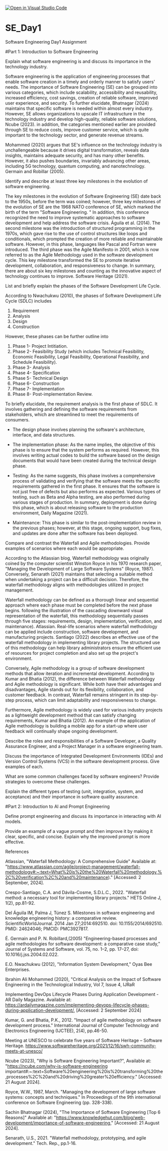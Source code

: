 [![Open in Visual Studio Code](https://classroom.github.com/assets/open-in-vscode-2e0aaae1b6195c2367325f4f02e2d04e9abb55f0b24a779b69b11b9e10269abc.svg)](https://classroom.github.com/online_ide?assignment_repo_id=15564902&assignment_repo_type=AssignmentRepo)
# SE_Day1
Software Engineering Day1 Assignment

#Part 1: Introduction to Software Engineering

Explain what software engineering is and discuss its importance in the technology industry.

Software engineering is the application of engineering processes that enable software creation in a timely and orderly manner to satisfy users' needs. The importance of Software Engineering (SE) can be grouped into various categories, which include scalability, accessibility and reusability, increased efficiency, cost savings, creation of reliable software, improved user experience, and security. To further elucidate, Bhatnagar (2024) maintains that specific software is needed within almost every industry. However, SE allows organizations to upscale IT infrastructure in the technology industry and develop high-quality, reliable software solutions, Ncube (2023). in addition, the categories mentioned earlier are provided through SE to reduce costs, improve customer service, which is quite important to the technology sector, and generate revenue streams.

Mohammed (2020) argues that SE's influence on the technology industry is unchallengeable because it drives digital transformation, reveals data insights, maintains adequate security, and has many other benefits. However, it also pushes boundaries, invariably advancing other areas, including 5G technology, quantum computing, and nanotechnology. Germain and Robillar (2005).



Identify and describe at least three key milestones in the evolution of software engineering.

The key milestones in the evolution of Software Engineering (SE) date back to the 1950s, before the term was coined; however, three key milestones of the evolution of SE are the 1968 NATO conference of SE, which marked the birth of the term "Software Engineering. " In addition, this conference recognized the need to improve systematic approaches to software development and help address the software crisis. Águila et al. (2014).
The second milestone was the introduction of structured programming in the 1970s, which gave rise to the use of control structures like loops and conditionals, which prompted the creation of more reliable and maintainable software. However, in this phase, languages like Pascal and Fortran were introduced.
The third phase was the Agile Manifesto in 2001, which is now referred to as the Agile Methodology used in the software development cycle. This key milestone transformed the SE to promote iterative development, collaboration, and responsiveness to change. In summary, there are about six key milestones and counting as the innovative aspect of technology continues to improve. Software Heritage (2021).

List and briefly explain the phases of the Software Development Life Cycle.

According to Nwachukwu (2010), the phases of Software Development Life Cycle (SDLC) includes 
1. Requirement
2. Analysis
3. Design
4. Construction

However, these phases can be further outline into 
1. Phase 1- Project Intitiation.
2. Phase 2- Feasibility Study (which includes Technical Feasibility, Economic Feasibility, Legal Feasibility, Operational Feasibility, and Schedule Feasibility).
3. Phase 3- Analysis
4. Phase 4- Specification
5. Phase 5- Technical Design
6. Phase 6- Construction
7. Phase 7- Implementation
8. Phase 8- Post-implementation Review.


To briefly elucidate, the requirement analysis is the first phase of SDLC. It involves gathering and defining the software requirements from stakeholders, which are streamlined to meet the requirements of consumers. 

* The design phase involves planning the software's architecture, interface, and data structures.
  
* The implementation phase: As the name implies, the objective of this phase is to ensure that the system performs as required. However, this involves writing actual codes to build the software based on the design documents that would have been created during the technical design phase.
  
* Testing: As the name suggests, this phase involves a comprehensive process of validating and verifying that the software meets the specific requirements gathered in the first phase. It ensures that the software is not just free of defects but also performs as expected. Various types of testing, such as Beta and Alpha testing, are also performed during various stages of production. In summary, deployment is done during this phase, which is about releasing software to the production environment, Daily Magazine (2021).
  
* Maintenance: This phase is similar to the post-implementation review in the previous phases; however, at this stage, ongoing support, bug fixes, and updates are done after the software has been deployed.

Compare and contrast the Waterfall and Agile methodologies. Provide examples of scenarios where each would be appropriate.


According to the Atlassian blog, Waterfall methodology was originally coined by the computer scientist Winston Royce in his 1970 research paper, "Managing the Development of Large Software Systems" (Royce, 1987). Conversely, Senarath (2021) maintains that selecting a suitable method when undertaking a project can be a difficult decision. Therefore, the waterfall methodology aligns with methodologies utilized in project management. 

Waterfall methodology can be defined as a thorough linear and sequential approach where each phase must be completed before the next phase begins. following the illustration of the cascading downward visual representation of the waterfall, this methodology sequentially passes through five stages: requirements, design, implementation, verification, and maintenance). Atlassian.
Real-life scenarios where waterfall methodology can be applied include construction, software development, and manufacturing projects. Santiago (2022) describes an effective use of the waterfall methodology in implementing library projects. The structured use of this methodology can help library administrators ensure the efficient use of resources for project completion and also set up the project's environment.

Conversely, Agile methodology is a group of software development methods that allow iteration and incremental development. According to Kumar and Bhatia (2012), the difference between Waterfall methodology and Agile methodology is significant. While both have their advantages and disadvantages, Agile stands out for its flexibility, collaboration, and customer feedback. In contrast, Waterfall remains stringent in its step-by-step process, which can limit adaptability and responsiveness to change.

Furthermore, Agile methodology is widely used for various industry projects as a lightweight development method that can satisfy changing requirements, Kumar and Bhatia (2012). An example of the application of Agile methodology is building a mobile app for a start-up where user feedback will continually shape ongoing development. 



Describe the roles and responsibilities of a Software Developer, a Quality Assurance Engineer, and a Project Manager in a software engineering team.



Discuss the importance of Integrated Development Environments (IDEs) and Version Control Systems (VCS) in the software development process. Give examples of each.


What are some common challenges faced by software engineers? Provide strategies to overcome these challenges.


Explain the different types of testing (unit, integration, system, and acceptance) and their importance in software quality assurance.


#Part 2: Introduction to AI and Prompt Engineering


Define prompt engineering and discuss its importance in interacting with AI models.


Provide an example of a vague prompt and then improve it by making it clear, specific, and concise. Explain why the improved prompt is more effective.



References 

Atlassian, "Waterfall Methodology: A Comprehensive Guide" Available at: "https://www.atlassian.com/agile/project-management/waterfall-methodology#:~:text=What%20is%20the%20Waterfall%20methodology,%2C%20verification%2C%20and%20maintenance)." [Accessed: 2 September, 2024].

Crespo-Santiago, C.A. and Dávila-Cosme, S.D.L.C., 2022. "Waterfall method: a necessary tool for implementing library projects." HETS Online J, 1(2), pp.81-92.

Del Águila IM, Palma J, Túnez S. Milestones in software engineering and knowledge engineering history: a comparative review. ScientificWorldJournal. 2014 Jan 27;2014:692510. doi: 10.1155/2014/692510. PMID: 24624046; PMCID: PMC3927817.

É. Germain and P. N. Robillard,(2005) "Engineering-based processes and agile methodologies for software development: a comparative case study," Journal of Systems and Software, vol. 75, no. 1–2, pp. 17–27, doi: 10.1016/j.jss.2004.02.022.

E.O. Nwachukwu (2012), "Information System Development," Oyas Bee Enterprises. 

Ibrahim Ali Mohammed (2020), "Critical Analysis on the Impact of Software Engineering in the Technological Industry, Vol 7, Issue 4, IJRaR 

Implementing DevOps Lifecycle Phases During Application Development - AR Daily Magazine. Available at: https://ardailymagazine.com/implementing-devops-lifecycle-phases-during-application-development/, [Accessed: 2 September 2024]

Kumar, G. and Bhatia, P.K., 2012. "Impact of agile methodology on software development process." International Journal of Computer Technology and Electronics Engineering (IJCTEE), 2(4), pp.46-50.

Meeting at UNESCO to celebrate five years of Software Heritage – Software Heritage. https://www.softwareheritage.org/2021/12/16/swh-community-meets-at-unesco/

Ncube (2023), "Why is Software Engineering Important?", Available at: "https://ncube.com/why-is-software-engineering important#:~:text=Software%20engineering%20is%20transforming%20the,processes%2C%20and%20driving%20greater%20efficiency." [Accessed: 21 August 2024].

Royce, W.W., 1987, March. "Managing the development of large software systems: concepts and techniques." In Proceedings of the 9th international conference on Software Engineering (pp. 328-338).

Sachin Bhatnagar (2024), "The Importance of Software Engineering [Top 6 Reasons]" Available at: "https://www.knowledgehut.com/blog/web-development/importance-of-software-engineering," [Accessed: 21 August 2024].

Senarath, U.S., 2021. "Waterfall methodology, prototyping, and agile development." Tech. Rep., pp.1-16.




